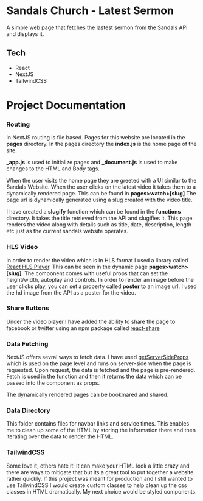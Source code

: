 # Sandals Church - Latest Sermon

A simple web page that fetches the lastest sermon from the Sandals API and displays it.

## Tech

- React
- NextJS
- TailwindCSS

# Project Documentation

### Routing

In NextJS routing is file based. Pages for this website are located in the **pages** directory. In the pages directory the **index.js** is the home page of the site.

**\_app.js** is used to initialize pages and **\_document.js** is used to make changes to the HTML and Body tags.

When the user visits the home page they are greeted with a UI similar to the Sandals Website. When the user clicks on the latest video it takes them to a dynamically rendered page. This can be found in **pages>watch>[slug]** The page url is dynamically generated using a slug created with the video title.

I have created a **slugify** function which can be found in the **functions** directory. It takes the title retrieved from the API and slugifies it. This page renders the video along with details such as title, date, description, length etc just as the current sandals website operates.

### HLS Video

In order to render the video which is in HLS format I used a library called [React HLS Player](https://www.npmjs.com/package/react-hls-player). This can be seen in the dynamic page **pages>watch>[slug]**. The component comes with useful props that can set the height/width, autoplay and controls. In order to render an image before the user clicks play, you can set a property called **poster** to an image url. I used the hd image from the API as a poster for the video.

### Share Buttons

Under the video player I have added the ability to share the page to facebook or twitter using an npm package called [react-share](https://www.npmjs.com/package/react-share)

### Data Fetching

NextJS offers sevral ways to fetch data. I have used [getServerSideProps](https://nextjs.org/docs/basic-features/data-fetching/get-server-side-props) which is used on the page level and runs on server-side when the page is requested. Upon request, the data is fetched and the page is pre-rendered. Fetch is used in the function and then it returns the data which can be passed into the component as props.

The dynamically rendered pages can be bookmared and shared.

### Data Directory

This folder contains files for navbar links and service times. This enables me to clean up some of the HTML by storing the information there and then iterating over the data to render the HTML.

### TailwindCSS

Some love it, others hate it! It can make your HTML look a little crazy and there are ways to mitigate that but its a great tool to put together a website rather quickly. If this project was meant for production and I still wanted to use TailwindCSS I would create custom classes to help clean up the css classes in HTML dramatically. My next choice would be styled components.
